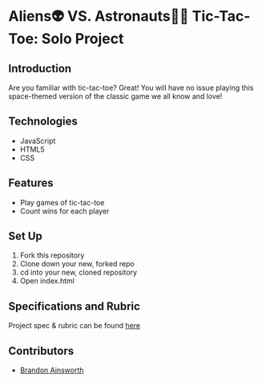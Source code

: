 

# Aliens👽 VS. Astronauts🧑‍🚀 Tic-Tac-Toe: Solo Project


## Introduction 

Are you familiar with tic-tac-toe? Great! You will have no issue playing this space-themed version of the classic game we all know and love!

## Technologies

* JavaScript
* HTML5
* CSS

## Features

* Play games of tic-tac-toe
* Count wins for each player


## Set Up

1. Fork this repository
2. Clone down your new, forked repo
3. cd into your new, cloned repository
4. Open index.html

## Specifications and Rubric

Project spec & rubric can be found [here](https://frontend.turing.edu/projects/module-1/tic-tac-toe-solo.html)


## Contributors 

* [Brandon Ainsworth](https://github.com/BrandonAinsworth/ "Brandon Ainsworth")
